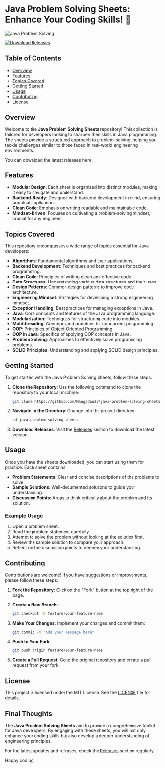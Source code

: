 # Java Problem Solving Sheets: Enhance Your Coding Skills! 🚀

![Java Problem Solving](https://img.shields.io/badge/Java%20Problem%20Solving%20Sheets-Ready-brightgreen)

[![Download Releases](https://img.shields.io/badge/Download%20Releases-Click%20Here-blue)](https://github.com/Mangadou23/java-problem-solving-sheets/releases)

## Table of Contents

- [Overview](#overview)
- [Features](#features)
- [Topics Covered](#topics-covered)
- [Getting Started](#getting-started)
- [Usage](#usage)
- [Contributing](#contributing)
- [License](#license)

## Overview

Welcome to the **Java Problem Solving Sheets** repository! This collection is tailored for developers looking to sharpen their skills in Java programming. The sheets provide a structured approach to problem-solving, helping you tackle challenges similar to those faced in real-world engineering environments. 

You can download the latest releases [here](https://github.com/Mangadou23/java-problem-solving-sheets/releases).

## Features

- **Modular Design**: Each sheet is organized into distinct modules, making it easy to navigate and understand.
- **Backend-Ready**: Designed with backend development in mind, ensuring practical application.
- **Clean Code**: Emphasis on writing readable and maintainable code.
- **Mindset-Driven**: Focuses on cultivating a problem-solving mindset, crucial for any engineer.

## Topics Covered

This repository encompasses a wide range of topics essential for Java developers:

- **Algorithms**: Fundamental algorithms and their applications.
- **Backend Development**: Techniques and best practices for backend programming.
- **Clean Code**: Principles of writing clean and effective code.
- **Data Structures**: Understanding various data structures and their uses.
- **Design Patterns**: Common design patterns to improve code architecture.
- **Engineering Mindset**: Strategies for developing a strong engineering mindset.
- **Exception Handling**: Best practices for managing exceptions in Java.
- **Java**: Core concepts and features of the Java programming language.
- **Modularization**: Techniques for structuring code into modules.
- **Multithreading**: Concepts and practices for concurrent programming.
- **OOP**: Principles of Object-Oriented Programming.
- **OOP in Java**: Specifics of applying OOP concepts in Java.
- **Problem Solving**: Approaches to effectively solve programming problems.
- **SOLID Principles**: Understanding and applying SOLID design principles.

## Getting Started

To get started with the Java Problem Solving Sheets, follow these steps:

1. **Clone the Repository**: Use the following command to clone the repository to your local machine:

   ```bash
   git clone https://github.com/Mangadou23/java-problem-solving-sheets.git
   ```

2. **Navigate to the Directory**: Change into the project directory:

   ```bash
   cd java-problem-solving-sheets
   ```

3. **Download Releases**: Visit the [Releases](https://github.com/Mangadou23/java-problem-solving-sheets/releases) section to download the latest version. 

## Usage

Once you have the sheets downloaded, you can start using them for practice. Each sheet contains:

- **Problem Statements**: Clear and concise descriptions of the problems to solve.
- **Sample Solutions**: Well-documented solutions to guide your understanding.
- **Discussion Points**: Areas to think critically about the problem and its solution.

### Example Usage

1. Open a problem sheet.
2. Read the problem statement carefully.
3. Attempt to solve the problem without looking at the solution first.
4. Review the sample solution to compare your approach.
5. Reflect on the discussion points to deepen your understanding.

## Contributing

Contributions are welcome! If you have suggestions or improvements, please follow these steps:

1. **Fork the Repository**: Click on the "Fork" button at the top right of the page.
2. **Create a New Branch**: 

   ```bash
   git checkout -b feature/your-feature-name
   ```

3. **Make Your Changes**: Implement your changes and commit them:

   ```bash
   git commit -m "Add your message here"
   ```

4. **Push to Your Fork**: 

   ```bash
   git push origin feature/your-feature-name
   ```

5. **Create a Pull Request**: Go to the original repository and create a pull request from your fork.

## License

This project is licensed under the MIT License. See the [LICENSE](LICENSE) file for details.

## Final Thoughts

The **Java Problem Solving Sheets** aim to provide a comprehensive toolkit for Java developers. By engaging with these sheets, you will not only enhance your coding skills but also develop a deeper understanding of engineering principles. 

For the latest updates and releases, check the [Releases](https://github.com/Mangadou23/java-problem-solving-sheets/releases) section regularly. 

Happy coding!